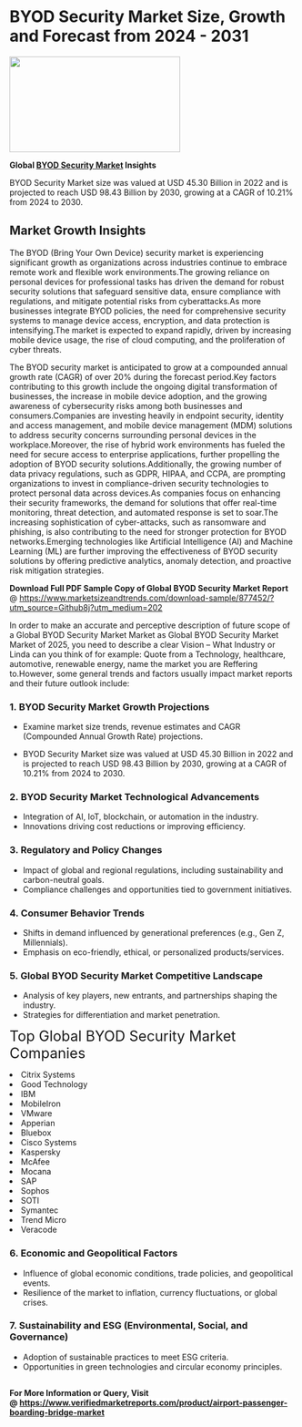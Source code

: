 <H1>BYOD Security Market Size, Growth and Forecast from 2024 - 2031</H1><img class="aligncenter size-medium wp-image-584254" src="https://thirdeyenews.in/wp-content/uploads/2024/09/Global-Market-Research-300x168.jpeg" alt="" width="300" height="168" /><p><strong>Global&nbsp;<a href="https://www.marketsizeandtrends.com/download-sample/877452/?utm_source=Github8j?utm_medium=202">BYOD Security Market</a> Insights</strong></p><p>BYOD Security Market size was valued at USD 45.30 Billion in 2022 and is projected to reach USD 98.43 Billion by 2030, growing at a CAGR of 10.21% from 2024 to 2030.</p><p><h2>Market Growth Insights</h2> <p>The BYOD (Bring Your Own Device) security market is experiencing significant growth as organizations across industries continue to embrace remote work and flexible work environments.The growing reliance on personal devices for professional tasks has driven the demand for robust security solutions that safeguard sensitive data, ensure compliance with regulations, and mitigate potential risks from cyberattacks.As more businesses integrate BYOD policies, the need for comprehensive security systems to manage device access, encryption, and data protection is intensifying.The market is expected to expand rapidly, driven by increasing mobile device usage, the rise of cloud computing, and the proliferation of cyber threats.</p> <p>The BYOD security market is anticipated to grow at a compounded annual growth rate (CAGR) of over 20% during the forecast period.Key factors contributing to this growth include the ongoing digital transformation of businesses, the increase in mobile device adoption, and the growing awareness of cybersecurity risks among both businesses and consumers.Companies are investing heavily in endpoint security, identity and access management, and mobile device management (MDM) solutions to address security concerns surrounding personal devices in the workplace.Moreover, the rise of hybrid work environments has fueled the need for secure access to enterprise applications, further propelling the adoption of BYOD security solutions.Additionally, the growing number of data privacy regulations, such as GDPR, HIPAA, and CCPA, are prompting organizations to invest in compliance-driven security technologies to protect personal data across devices.As companies focus on enhancing their security frameworks, the demand for solutions that offer real-time monitoring, threat detection, and automated response is set to soar.The increasing sophistication of cyber-attacks, such as ransomware and phishing, is also contributing to the need for stronger protection for BYOD networks.Emerging technologies like Artificial Intelligence (AI) and Machine Learning (ML) are further improving the effectiveness of BYOD security solutions by offering predictive analytics, anomaly detection, and proactive risk mitigation strategies.</p> <p><span class=""><strong>Download Full PDF Sample Copy of Global BYOD Security Market Report</strong> @ <a href="https://www.marketsizeandtrends.com/download-sample/877452/?utm_source=Github8j?utm_medium=202" target="_blank">https://www.marketsizeandtrends.com/download-sample/877452/?utm_source=Github8j?utm_medium=202</a></span></p><p>In order to make an accurate and perceptive description of future scope of a Global&nbsp;BYOD Security Market Market as Global&nbsp;BYOD Security Market Market of 2025, you need to describe a clear Vision &ndash; What Industry or Linda can you think of for example: Quote from a Technology, healthcare, automotive, renewable energy, name the market you are Reffering to.However, some general trends and factors usually impact market reports and their future outlook include:</p><h3>1.&nbsp;<strong>BYOD Security Market Growth Projections</strong></h3><ul><li>Examine market size trends, revenue estimates and CAGR (Compounded Annual Growth Rate) projections.</li><li><p>BYOD Security Market size was valued at USD 45.30 Billion in 2022 and is projected to reach USD 98.43 Billion by 2030, growing at a CAGR of 10.21% from 2024 to 2030.</p></li></ul><h3>2.&nbsp;<strong>BYOD Security Market Technological Advancements</strong></h3><ul><li>Integration of AI, IoT, blockchain, or automation in the industry.</li><li>Innovations driving cost reductions or improving efficiency.</li></ul><h3>3.&nbsp;<strong>Regulatory and Policy Changes</strong></h3><ul><li>Impact of global and regional regulations, including sustainability and carbon-neutral goals.</li><li>Compliance challenges and opportunities tied to government initiatives.</li></ul><h3>4.&nbsp;<strong>Consumer Behavior Trends</strong></h3><ul><li>Shifts in demand influenced by generational preferences (e.g., Gen Z, Millennials).</li><li>Emphasis on eco-friendly, ethical, or personalized products/services.</li></ul><h3>5.&nbsp;<strong>Global BYOD Security Market Competitive Landscape</strong></h3><ul><li>Analysis of key players, new entrants, and partnerships shaping the industry.</li><li>Strategies for differentiation and market penetration.</li></ul><p data-pm-slice="1 1 []"><span style="color: inherit; font-family: inherit; font-size: 25px;">Top Global BYOD Security Market Companies</span></p><div class="" data-test-id=""><p><li>Citrix Systems</li><li> Good Technology</li><li> IBM</li><li> MobileIron</li><li> VMware</li><li> Apperian</li><li> Bluebox</li><li> Cisco Systems</li><li> Kaspersky</li><li> McAfee</li><li> Mocana</li><li> SAP</li><li> Sophos</li><li> SOTI</li><li> Symantec</li><li> Trend Micro</li><li> Veracode</li></p></div><h3>6.&nbsp;<strong>Economic and Geopolitical Factors</strong></h3><ul><li>Influence of global economic conditions, trade policies, and geopolitical events.</li><li>Resilience of the market to inflation, currency fluctuations, or global crises.</li></ul><h3>7.&nbsp;<strong>Sustainability and ESG (Environmental, Social, and Governance)</strong></h3><ul><li>Adoption of sustainable practices to meet ESG criteria.</li><li>Opportunities in green technologies and circular economy principles.</li></ul><h2><strong style="font-size: 14px;">For More Information or Query, Visit @&nbsp;</strong><a style="background-color: #ffffff; font-size: 14px;" href="https://www.marketsizeandtrends.com/report/byod-security-market/" target="_blank">https://www.verifiedmarketreports.com/product/airport-passenger-boarding-bridge-market</a></h2>